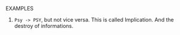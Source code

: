 EXAMPLES

1. `Psy -> PSY`, but not vice versa. This is called Implication. And the destroy of informations. 